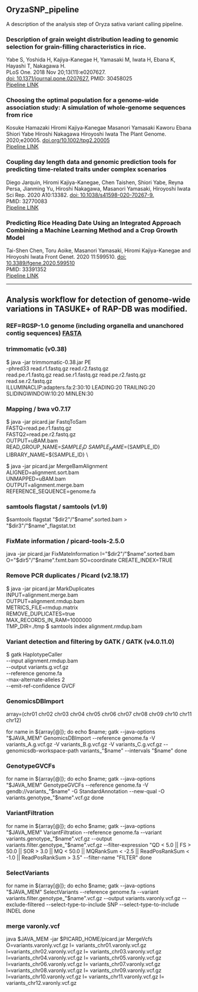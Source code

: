 ## OryzaSNP_pipeline
A description of the analysis step of Oryza sativa variant calling pipeline.

### Description of grain weight distribution leading to genomic selection for grain-filling characteristics in rice.  
Yabe S, Yoshida H, Kajiya-Kanegae H, Yamasaki M, Iwata H, Ebana K, Hayashi T, Nakagawa H.   
PLoS One. 2018 Nov 20;13(11):e0207627.  
[doi: 10.1371/journal.pone.0207627.](https://journals.plos.org/plosone/article?id=10.1371/journal.pone.0207627)
PMID: 30458025   
[Pipeline LINK](https://github.com/hkanegae/OryzaSNP_pipeline/blob/master/PMID30458025.md)  

### Choosing the optimal population for a genome‐wide association study: A simulation of whole‐genome sequences from rice
Kosuke Hamazaki  Hiromi Kajiya‐Kanegae  Masanori Yamasaki  Kaworu Ebana  Shiori Yabe  Hiroshi Nakagawa  Hiroyoshi Iwata
The Plant Genome. 2020;e20005. 
[doi.org/10.1002/tpg2.20005](https://doi.org/10.1002/tpg2.20005)  
[Pipeline LINK](https://github.com/hkanegae/OryzaSNP_pipeline/blob/master/PMID30458025.md) 

### Coupling day length data and genomic prediction tools for predicting time-related traits under complex scenarios
Diego Jarquin, Hiromi Kajiya-Kanegae, Chen Taishen, Shiori Yabe, Reyna Persa, Jianming Yu, Hiroshi Nakagawa, Masanori Yamasaki, Hiroyoshi Iwata
Sci Rep. 2020 A10:13382. 
[doi: 10.1038/s41598-020-70267-9.](https://www.nature.com/articles/s41598-020-70267-9)  
PMID: 32770083   
[Pipeline LINK](https://github.com/hkanegae/OryzaSNP_pipeline/blob/master/PMID30458025.md) 

### Predicting Rice Heading Date Using an Integrated Approach Combining a Machine Learning Method and a Crop Growth Model
Tai-Shen Chen, Toru Aoike, Masanori Yamasaki, Hiromi Kajiya-Kanegae and Hiroyoshi Iwata
Front Genet. 2020 11:599510. 
[doi: 10.3389/fgene.2020.599510](https://www.frontiersin.org/articles/10.3389/fgene.2020.599510/full)  
PMID: 33391352   
[Pipeline LINK](https://github.com/hkanegae/OryzaSNP_pipeline/blob/master/PMID30458025.md) 
***

## Analysis workflow for detection of genome-wide variations in TASUKE+ of RAP-DB was modified.

### REF=RGSP-1.0 genome (including organella and unanchored contig sequences) [FASTA](https://rapdb.dna.affrc.go.jp/download/archive/genome-wide_variations/IRGSP-1.0_genome_M_C_unanchored.fa.gz)

### trimmomatic (v0.38)
$ java -jar trimmomatic-0.38.jar PE \
    -phred33 read.r1.fastq.gz read.r2.fastq.gz \
    read.pe.r1.fastq.gz read.se.r1.fastq.gz read.pe.r2.fastq.gz read.se.r2.fastq.gz \
    ILLUMINACLIP:adapters.fa:2:30:10 LEADING:20 TRAILING:20 SLIDINGWINDOW:10:20 MINLEN:30

### Mapping / bwa v0.7.17
$ java -jar picard.jar FastqToSam \
    FASTQ=read.pe.r1.fastq.gz \
    FASTQ2=read.pe.r2.fastq.gz \
    OUTPUT=uBAM.bam \
    READ_GROUP_NAME=${SAMPLE_ID} \
    SAMPLE_NAME=${SAMPLE_ID} \
    LIBRARY_NAME=${SAMPLE_ID} \

$ java -jar picard.jar MergeBamAlignment \
    ALIGNED=alignment.sort.bam \
    UNMAPPED=uBAM.bam \
    OUTPUT=alignment.merge.bam \
    REFERENCE_SEQUENCE=genome.fa

### samtools flagstat / samtools (v1.9)
$samtools flagstat "$dir2"/"$name".sorted.bam > "$dir3"/"$name"_flagstat.txt

### FixMate information / picard-tools-2.5.0
java -jar picard.jar FixMateInformation I="$dir2"/"$name".sorted.bam O="$dir5"/"$name".fxmt.bam SO=coordinate CREATE_INDEX=TRUE

### Remove PCR duplicates  / Picard (v2.18.17)
$ java -jar picard.jar MarkDuplicates \
    INPUT=alignment.merge.bam \
    OUTPUT=alignment.rmdup.bam \
    METRICS_FILE=rmdup.matrix \
    REMOVE_DUPLICATES=true \
    MAX_RECORDS_IN_RAM=1000000 \
    TMP_DIR=./tmp
$ samtools index alignment.rmdup.bam

### Variant detection and filtering by GATK / GATK (v4.0.11.0)
$ gatk HaplotypeCaller \
    --input alignment.rmdup.bam \
    --output variants.g.vcf.gz \
    --reference genome.fa \
    -max-alternate-alleles 2 \
    --emit-ref-confidence GVCF

### GenomicsDBImport
array=(chr01 chr02 chr03 chr04 chr05 chr06 chr07 chr08 chr09 chr10 chr11 chr12)

for name in ${array[@]}; do echo $name; 
gatk --java-options "$JAVA_MEM" GenomicsDBImport --reference genome.fa -V variants_A.g.vcf.gz -V variants_B.g.vcf.gz -V variants_C.g.vcf.gz --genomicsdb-workspace-path variants_"$name" --intervals "$name"
done

 
### GenotypeGVCFs
for name in ${array[@]}; do echo $name;
gatk --java-options "$JAVA_MEM" GenotypeGVCFs --reference genome.fa -V gendb://variants_"$name" -G StandardAnnotation --new-qual -O variants.genotype_"$name".vcf.gz
done

### VariantFiltration

for name in ${array[@]}; do echo $name;
gatk --java-options "$JAVA_MEM" VariantFiltration --reference genome.fa --variant variants.genotype_"$name".vcf.gz --output variants.filter.genotype_"$name".vcf.gz --filter-expression "QD < 5.0 || FS > 50.0 || SOR > 3.0 || MQ < 50.0 || MQRankSum < -2.5 || ReadPosRankSum < -1.0 || ReadPosRankSum > 3.5" --filter-name "FILTER"
done

### SelectVariants

for name in ${array[@]}; do echo $name;
gatk --java-options "$JAVA_MEM" SelectVariants --reference genome.fa --variant variants.filter.genotype_"$name".vcf.gz  --output variants.varonly.vcf.gz  --exclude-filtered --select-type-to-include SNP  --select-type-to-include INDEL
done

### merge varonly.vcf
java $JAVA_MEM -jar $PICARD_HOME/picard.jar MergeVcfs O=variants.varonly.vcf.gz I= variants_chr01.varonly.vcf.gz I=variants_chr02.varonly.vcf.gz I= variants_chr03.varonly.vcf.gz I=variants_chr04.varonly.vcf.gz I= variants_chr05.varonly.vcf.gz I=variants_chr06.varonly.vcf.gz I= variants_chr07.varonly.vcf.gz I=variants_chr08.varonly.vcf.gz I= variants_chr09.varonly.vcf.gz I=variants_chr10.varonly.vcf.gz I= variants_chr11.varonly.vcf.gz I= variants_chr12.varonly.vcf.gz


